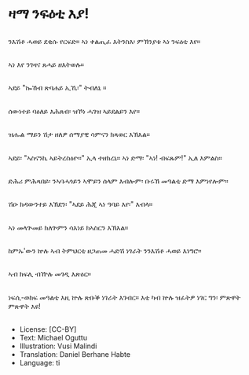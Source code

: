 # ዛማ ንፍዕቲ እያ!

##
ንእሽቶ ሓወይ ደቂሱ የርፍድ። ኣነ ቀልጢፈ እትንስእ፡ ምኽንያቱ ኣነ ንፍዕቲ እየ።

##
ኣነ እየ ንገዛና ጸሓይ ዘእትወሉ።

##
ኣደይ "ኰኸብ ጽባሐይ ኢኺ፡" ትብለኒ ።

##
ሰውነተይ ባዕለይ እሕጸብ፡ ዝኾነ ሓገዝ ኣይደልይን እየ።

##
ዝሑል ማይን ሽታ ዘለዎ ሰማያዊ ሳምናን ክጻወር እኽእል።

##
ኣደይ፡ "ኣስናንኪ ኣይትረስዕዮ።" ኢላ ተዘክረኒ። ኣነ ድማ፡ "ኣነ! ብፍጹም!" ኢለ እምልስ።

##
ድሕሪ ምሕጻበይ፡ ንኣባሓጎይን ኣሞይን ሰላም እብሎም፡ ቡሩኽ መዓልቲ ድማ እምነየሎም።

##
ሽዑ ክዳውንተይ እኽደን፡ "ኣደይ ሕጂ ኣነ ዓባይ እየ፡" እብላ።

##
ኣነ መላጕመይ ክለጕምን ሳእነይ ክኣስርን እኽእል።

##
ከምኡ'ውን ኵሉ ኣብ ትምህርቲ ዘጋጠመ ሓድሽ ነገራት ንንእሽቶ ሓወይ እነግሮ።

##
ኣብ ክፍሊ ብዅሉ መገዲ እጽዕር።

##
ነፍሲ-ወከፍ መዓልቲ እዚ ኵሉ ጽቡቕ ነገራት እገብር። እቲ ካብ ኵሉ ዝፈትዎ ነገር ግን፡ ምጽዋት ምጽዋት እዩ!

##
* License: [CC-BY]
* Text: Michael Oguttu
* Illustration: Vusi Malindi
* Translation: Daniel Berhane Habte
* Language: ti
